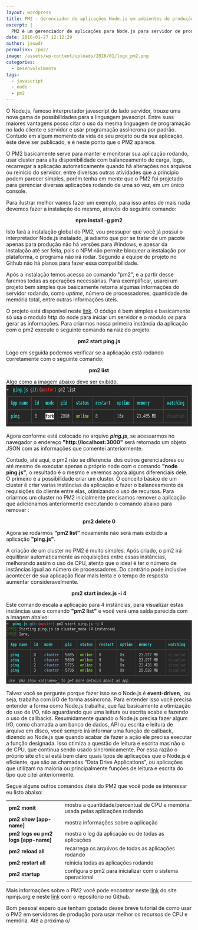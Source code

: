 ```yaml
---
layout: wordpress
title: PM2 - Gerenciador de aplicações Node.js em ambientes de produção
excerpt: |
  PM2 é um gerenciador de aplicações para Node.js para servidor de produção com funcionalidades como monitoramento e criação de cluster, veja nesse tutorial como utilizar suas funcionalidades.
date: 2016-01-27 12:12:29
author: jaswdr
permalink: /pm2/
image: /assets/wp-content/uploads/2016/01/logo_pm2.png
categories:
  - Desenvolvimento
tags:
  - javascript
  - node
  - pm2
---
```


O Node.js, famoso interpretador javascript do lado servidor, trouxe uma nova gama de possibilidades para a linguagem javascript. Entre suas maiores vantagens posso citar o uso da mesma linguagem de programação no lado cliente e servidor e usar programação assíncrona por padrão. Contudo em algum momento da vida de seu projeto ou da sua aplicação, este deve ser publicado, e é neste ponto que o PM2 aparece.

O PM2 basicamente serve para manter e monitorar sua aplicação rodando, usar cluster para alta disponibilidade com balanceamento de carga, logs, recarregar a aplicação automaticamente quando há alterações nos arquivos ou reinicio do servidor, entre diversas outras atividades que a principio podem parecer simples, porém tenha em mente que o PM2 foi projetado para gerenciar diversas aplicações rodando de uma só vez, em um único console.

<!--more-->

Para ilustrar melhor vamos fazer um exemplo, para isso antes de mais nada devemos fazer a instalação do mesmo, através do seguinte comando:
<p style="text-align: center;"><strong>npm install -g pm2</strong></p>
Isto fará a instalação global do PM2, vou pressupor que você já possuí o interpretador Node.js instalado, já adianto que por se tratar de um pacote apenas para produção não há versões para Windows, e apesar da instalação até ser feita, pois o NPM não permite bloquear a instalação por plataforma, o programa não irá rodar. Segundo a equipe do projeto no Github não há planos para fazer essa compatibilidade.

Após a instalação temos acesso ao comando "pm2", e a partir desse faremos todas as operações necessárias. Para exemplificar, usarei um projeto bem simples que basicamente retorna algumas informações do servidor rodando, como <em>uptime</em>, número de processadores, quantidade de memória total, entre outras informações úteis.

O projeto está disponível neste <a href="http://github.com/jaschweder/ping.js" target="_blank">link</a>. O código é bem simples e basicamente só usa o modulo <em>http</em> do node para iniciar um servidor e o modulo <em>os</em> para gerar as informações. Para criarmos nossa primeira instância da aplicação com o pm2 execute o seguinte comando na raiz do projeto:
<p style="text-align: center;"><strong>pm2 start ping.js</strong></p>
Logo em seguida podemos verificar se a aplicação está rodando corretamente com o seguinte comando:
<p style="text-align: center;"><strong>pm2 list</strong></p>
Algo como a imagem abaixo deve ser exibido.

<img class="aligncenter size-full wp-image-4629" src="/assets/wp-content/uploads/2016/01/Captura-de-tela-de-2016-01-25-202321.png" alt="pm2 list" width="770" height="113" />

Agora conforme está colocado no arquivo <strong><em>ping.js</em></strong>, se acessarmos no navegador o endereço <strong>"http://localhost:3000"</strong> será retornado um objeto JSON com as informações que comentei anteriormente.

Contudo, até aqui, o pm2 não se diferencia  dos outros gerenciadores ou até mesmo de executar apenas o próprio node com o comando <strong>"node ping.js"</strong>, o resultado é o mesmo e veremos agora alguns diferenciais dele. O primeiro é a possibilidade criar um cluster. O conceito básico de um cluster é criar varias instâncias da aplicação e fazer o balanceamento da requisições do cliente entre elas, otimizando o uso de recursos. Para criarmos um cluster no PM2 inicialmente precisamos remover a aplicação que adicionamos anteriormente executando o comando abaixo para remover :
<p style="text-align: center;"><strong>pm2 delete 0</strong></p>
Agora se rodarmos <strong>"pm2 list"</strong> novamente não será mais exibido a aplicação <strong>"ping.js"</strong>.

A criação de um cluster no PM2 é muito simples. Após criado, o pm2 irá equilibrar automaticamente as requisições entre essas instâncias, melhorando assim o uso de CPU, atento que o ideal é ter o número de instâncias igual ao número de processadores. Do contrário pode inclusive acontecer de sua aplicação ficar mais lenta e o tempo de resposta aumentar consideravelmente.
<p class="editor editor-colors" style="text-align: center;"><strong><span class="text">pm2 start index.js -i 4
</span></strong></p>
<code class="highlight bash"></code>Este comando escala a aplicação para 4 instâncias, para visualizar estas instâncias use o comando <strong>"pm2 list"</strong> e você verá uma saída parecida com a imagem abaixo:

<img class="aligncenter wp-image-4630" src="/assets/wp-content/uploads/2016/01/Captura-de-tela-de-2016-01-25-210344.png" alt="pm2 + 4 instâncias" width="620" height="172" />

Talvez você se pergunte porque fazer isso se o Node.js é <strong>event-driven</strong>,  ou seja, trabalha com I/O de forma assíncrona. Para entender isso você precisa entender a forma como Node.js trabalha, que faz basicamente a otimização do uso de I/O, não aguardando que uma leitura ou escrita acabe e fazendo o uso de callbacks. Resumidamente quando o Node.js precisa fazer algum I/O, como chamada a um banco de dados, API ou escrita e leitura de arquivo em disco, você sempre irá informar uma função de callback, dizendo ao Node.js que quando acabar de fazer a ação ele precisa executar a função designada. Isso otimiza a questão de leitura e escrita mas não o de CPU, que continua sendo usado sincronicamente. Por essa razão o próprio site oficial está bem claro quais tipos de aplicações que o Node.js é eficiente, que são as chamadas "Data Drive Applications", ou aplicações que utilizam na maioria ou principalmente funções de leitura e escrita do tipo que citei anteriormente.

Segue alguns outros comandos úteis do PM2 que você pode se interessar eu listo abaixo:
<table>
<tbody>
<tr>
<td><strong>pm2 monit</strong></td>
<td>mostra a quantidade/percentual de CPU e memória usada pelas aplicações rodando</td>
</tr>
<tr>
<td><strong>pm2 show [app-name]</strong></td>
<td>mostra informações sobre a aplicação</td>
</tr>
<tr>
<td><strong>pm2 logs ou pm2 logs [app-name]</strong></td>
<td>mostra o log da aplicação ou de todas as aplicações</td>
</tr>
<tr>
<td><strong>pm2 reload all</strong></td>
<td>recarrega os arquivos de todas as aplicações rodando</td>
</tr>
<tr>
<td><strong>pm2 restart all</strong></td>
<td>reinicia todas as aplicações rodando</td>
</tr>
<tr>
<td><strong>pm2 startup</strong></td>
<td>configura o pm2 para inicializar com o sistema operacional</td>
</tr>
</tbody>
</table>
Mais informações sobre o PM2 você pode encontrar neste <a href="https://www.npmjs.com/package/pm2" target="_blank">link</a> do site npmjs.org e neste <a href="https://github.com/Unitech/pm2" target="_blank">link</a> com o repositório no Github.

Bom pessoal espero que tenham gostado desse breve tutorial de como usar o PM2 em servidores de produção para usar melhor os recursos de CPU e memória. Até a próxima o/
<div id="_booktextmark_tab_id_" style="visibility: hidden;" title="1453638638259"></div>